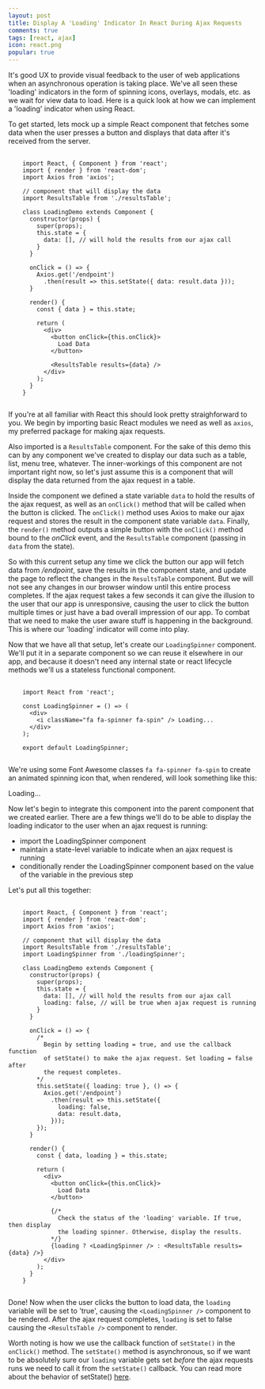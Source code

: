 ```yaml
---
layout: post
title: Display A 'Loading' Indicator In React During Ajax Requests
comments: true
tags: [react, ajax]
icon: react.png
popular: true
---
```


It's good UX to provide visual feedback to the user of web applications
when an asynchronous operation is taking place. We've all seen these 'loading'
indicators in the form of spinning icons, overlays, modals, etc. as
we wait for view data to load. Here is a
quick look at how we can implement a 'loading' indicator when using React.

To get started, lets mock up a simple React component that fetches some data
when the user presses a button and displays that data after it's received from the
server.

<pre>
  <code class="language-javascript">
    import React, { Component } from 'react';
    import { render } from 'react-dom';
    import Axios from 'axios';

    // component that will display the data
    import ResultsTable from './resultsTable';

    class LoadingDemo extends Component {
      constructor(props) {
        super(props);
        this.state = {
          data: [], // will hold the results from our ajax call
        }
      }

      onClick = () => {
        Axios.get('/endpoint')
          .then(result => this.setState({ data: result.data }));
      }

      render() {
        const { data } = this.state;

        return (
          &lt;div&gt;
            &lt;button onClick={this.onClick}&gt;
              Load Data
            &lt;/button&gt;

            &lt;ResultsTable results={data} /&gt;
          &lt;/div&gt;
        );
      }
    }
  </code>
</pre>

If you're at all familiar with React this should look pretty straighforward to you. We begin by importing basic React modules we need as well as `axios`, my preferred package for
making ajax requests.

Also imported is a `ResultsTable` component. For the sake of this demo this can by any component we've created to display our data such as a table, list, menu tree, whatever. The inner-workings of this component are not important right now, so let's
just assume this is a component that will display the data returned from the ajax request in a table.

Inside the component we defined a state variable `data` to hold the results of the ajax request, as well as an `onClick()` method that will be called when the button is clicked. The `onClick()` method uses Axios to make our ajax request and stores the result in the component state variable `data`. Finally, the `render()` method outputs a simple button with the `onClick()`
method bound to the _onClick_ event, and the `ResultsTable` component (passing in `data` from the state).

So with this current setup any time we click the button our app will fetch data from _/endpoint_, save the results
in the component state, and update the page to reflect the changes in the `ResultsTable` component. But we will not
see any changes in our browser window until this entire process completes. If the ajax request takes a few seconds it
can give the illusion to the user that our app is unresponsive, causing the user to click the button multiple times or
just have a bad overall impression of our app. To combat that we need to make the user aware stuff is happening in the background. This is where our 'loading' indicator will come into play.

Now that we have all that setup, let's create our `LoadingSpinner` component. We'll put it in a separate component
so we can reuse it elsewhere in our app, and because it doesn't need any internal state or react
lifecycle methods we'll us a stateless functional component.

<pre>
  <code class="language-javascript">
    import React from 'react';

    const LoadingSpinner = () => (
      &lt;div&gt;
        &lt;i className="fa fa-spinner fa-spin" /&gt; Loading...
      &lt;/div&gt;
    );

    export default LoadingSpinner;
  </code>
</pre>

We're using some Font Awesome classes `fa fa-spinner fa-spin` to create an animated spinning icon that, when rendered, will look something like this:

<p>
  <i class="fa fa-spin fa-spinner"></i> Loading...
</p>

Now let's begin to integrate this component into the parent component that we created earlier. There are a few things we'll do to be able to display the loading indicator to the user when an ajax request is running:

  * import the LoadingSpinner component
  * maintain a state-level variable to indicate when an ajax request is running
  * conditionally render the LoadingSpinner component based on the value of the variable in the previous step

Let's put all this together:

<pre>
  <code class="language-javascript">
    import React, { Component } from 'react';
    import { render } from 'react-dom';
    import Axios from 'axios';

    // component that will display the data
    import ResultsTable from './resultsTable';
    import LoadingSpinner from './loadingSpinner';

    class LoadingDemo extends Component {
      constructor(props) {
        super(props);
        this.state = {
          data: [], // will hold the results from our ajax call
          loading: false, // will be true when ajax request is running
        }
      }

      onClick = () => {
        /*
          Begin by setting loading = true, and use the callback function
          of setState() to make the ajax request. Set loading = false after
          the request completes.
        */
        this.setState({ loading: true }, () => {
          Axios.get('/endpoint')
            .then(result => this.setState({
              loading: false,
              data: result.data,
            }));
        });
      }

      render() {
        const { data, loading } = this.state;

        return (
          &lt;div&gt;
            &lt;button onClick={this.onClick}&gt;
              Load Data
            &lt;/button&gt;

            {/*
              Check the status of the 'loading' variable. If true, then display
              the loading spinner. Otherwise, display the results.
            */}
            {loading ? &lt;LoadingSpinner /&gt; : &lt;ResultsTable results={data} /&gt;}
          &lt;/div&gt;
        );
      }
    }
  </code>
</pre>

Done! Now when the user clicks the button to load data, the `loading` variable will be set to 'true', causing the `<LoadingSpinner />` component to be rendered. After the ajax request completes, `loading` is set to false causing the `<ResultsTable />` component to render.

Worth noting is how we use the callback function of `setState()` in the `onClick()` method. The `setState()` method is asynchronous, so if we want to be absolutely sure our `loading` variable gets set _before_ the ajax requests runs we need to call it from the `setState()` callback.
You can read more about the behavior of setState() [here](https://reactjs.org/docs/react-component.html#setstate).
